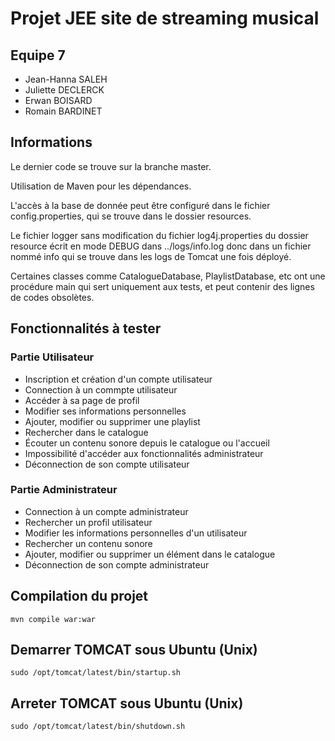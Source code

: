 # Projet JEE site de streaming musical

## Equipe 7

- Jean-Hanna SALEH
- Juliette DECLERCK
- Erwan BOISARD
- Romain BARDINET

## Informations

Le dernier code se trouve sur la branche master.

Utilisation de Maven pour les dépendances.

L'accès à la base de donnée peut être configuré dans le fichier config.properties, qui se trouve dans le dossier resources.

Le fichier logger sans modification du fichier log4j.properties du dossier resource écrit en mode DEBUG dans ../logs/info.log donc dans un fichier nommé info qui se trouve dans les logs de Tomcat une fois déployé.

Certaines classes comme CatalogueDatabase, PlaylistDatabase, etc ont une procédure main qui sert uniquement aux tests, et peut contenir des lignes de codes obsolètes.

## Fonctionnalités à tester
### Partie Utilisateur
- Inscription et création d'un compte utilisateur
- Connection à un commpte utilisateur
- Accéder à sa page de profil
- Modifier ses informations personnelles
- Ajouter, modifier ou supprimer une playlist
- Rechercher dans le catalogue
- Écouter un contenu sonore depuis le catalogue ou l'accueil
- Impossibilité d'accéder aux fonctionnalités administrateur
- Déconnection de son compte utilisateur


### Partie Administrateur
- Connection à un compte administrateur
- Rechercher un profil utilisateur
- Modifier les informations personnelles d'un utilisateur
- Rechercher un contenu sonore
- Ajouter, modifier ou supprimer un élément dans le catalogue
- Déconnection de son compte administrateur




## Compilation du projet

``
mvn compile war:war
``

## Demarrer TOMCAT sous Ubuntu (Unix)

``
sudo /opt/tomcat/latest/bin/startup.sh
``

## Arreter TOMCAT sous Ubuntu (Unix)

``
sudo /opt/tomcat/latest/bin/shutdown.sh
``
